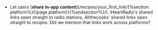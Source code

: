 * Let users [**share in-app content**](/recipes/your_first_link/{%section platform%}{{page.platform}}{%endsection%}/). iHeartRadio's shared links open straight to radio stations, Allthecooks' shared links open straight to recipes. Did we mention that links work across platforms?